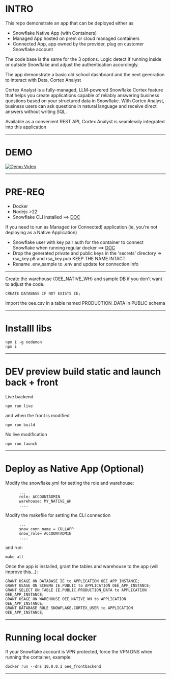 # INTRO

This repo demonstrate an app that can be deployed either as
- Snowflake Native App (with Containers)
- Managed App hosted on prem or cloud managed containers
- Connected App, app owned by the provider, plug on customer Snowflake account

The code base is the same for the 3 options.
Logic detect if running inside or outside Snowflake and adjust the authentication accordingly.

The app demonstrate a basic old school dashboard and the next geenration to interact with Data, Cortex Analyst

Cortex Analyst is a fully-managed, LLM-powered Snowflake Cortex feature that helps you create applications capable of reliably answering business questions based on your structured data in Snowflake. 
With Cortex Analyst, business users can ask questions in natural language and receive direct answers without writing SQL. 

Available as a convenient REST API, Cortex Analyst is seamlessly integrated into this application

---

# DEMO

[![Demo Video](https://img.youtube.com/vi/-Oj7hlZzJtw/0.jpg)](https://www.youtube.com/watch?v=-Oj7hlZzJtw)

---

# PRE-REQ

- Docker
- Nodejs >22
- Snowflake CLI installed ==> [DOC](https://docs.snowflake.com/en/developer-guide/snowflake-cli/index)

If you need to run as Managed (or Connected) application (ie, you're not deploying as a Native Application)

- Snowflake user with key pair auth for the container to connect Snowflake when running regular docker ==> [DOC](https://docs.snowflake.com/en/user-guide/key-pair-auth)
- Drop the generated private and public keys in the 'secrets' directory => rsa_key.p8 and rsa_key.pub KEEP THE NAME INTACT
- Rename .env_sample to .env and update for connection info

---

Create the warehouse (OEE_NATIVE_WH) and sample DB if you don't want to adjust the code.

```console
CREATE DATABASE IF NOT EXISTS IE;
```

Import the oee.csv in a table named PRODUCTION_DATA in PUBLIC schema

---
# Installl libs 

```console
npm i -g nodemon 
npm i
```

---

# DEV preview build static and launch back + front

Live backend
```console
npm run live
```
and when the front is modified
```console
npm run build
```

No live modification
```console
npm run launch
```

---

# Deploy as Native App (Optional)

Modify the snowflake.yml for setting the role and warehouse:

```console
      ...
      role: ACCOUNTADMIN
      warehouse: MY_NATIVE_WH 
      ....
```

Modify the makefile for setting the CLI connection 

```console
      ...
      snow_conn_name = COLLAPP
      snow_role= ACCOUNTADMIN
      ....
```
and run:


```console
make all
```

Once the app is installed, grant the tables and warehouse to the app (will improve this...):

```console
GRANT USAGE ON DATABASE IE to APPLICATION OEE_APP_INSTANCE;
GRANT USAGE ON SCHEMA IE.PUBLIC to APPLICATION OEE_APP_INSTANCE;
GRANT SELECT ON TABLE IE.PUBLIC.PRODUCTION_DATA to APPLICATION OEE_APP_INSTANCE;
GRANT USAGE ON WAREHOUSE OEE_NATIVE_WH to APPLICATION OEE_APP_INSTANCE;
GRANT DATABASE ROLE SNOWFLAKE.CORTEX_USER to APPLICATION OEE_APP_INSTANCE;
```

---


# Running local docker

If your Snowflake account is VPN protected, force the VPN DNS when running the container, example:

```console
docker run --dns 10.0.0.1 oee_frontbackend 
```

---